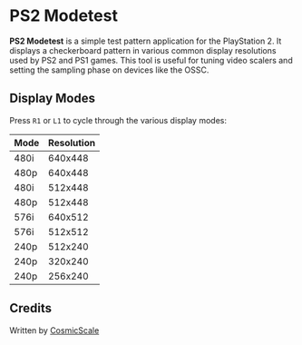 # PS2 Modetest

**PS2 Modetest** is a simple test pattern application for the PlayStation 2. It displays a checkerboard pattern in various common display resolutions used by PS2 and PS1 games. This tool is useful for tuning video scalers and setting the sampling phase on devices like the OSSC.

## Display Modes

Press `R1` or `L1` to cycle through the various display modes:

| **Mode** | **Resolution** |
|-|-|
| 480i | 640x448 |
| 480p | 640x448 |
| 480i | 512x448 |
| 480p | 512x448 |
| 576i | 640x512 |
| 576i | 512x512 |
| 240p | 512x240 |
| 240p | 320x240 |
| 240p | 256x240 |

## Credits

Written by [CosmicScale](https://github.com/CosmicScale)